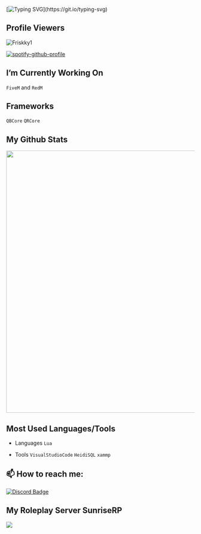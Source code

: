 [![Typing SVG](https://readme-typing-svg.demolab.com?font=Fira+Code&weight=700&pause=1000&color=A70000&width=435&lines=Welcome+To+My+Github!)](https://git.io/typing-svg)

## Profile Viewers

<p align="left"> <img src="https://komarev.com/ghpvc/?username=Friskky1" alt="Friskky1" /> </p>

[![spotify-github-profile](https://spotify-github-profile.vercel.app/api/view?uid=317vnubuomi6ussamzqfeb5wcjfi&cover_image=true&theme=default&bar_color=0029a3&bar_color_cover=false)](https://spotify-github-profile.vercel.app/api/view?uid=317vnubuomi6ussamzqfeb5wcjfi&redirect=true)

## I’m Currently Working On
```FiveM``` and ```RedM``` 

## Frameworks
```QBCore``` ```QRCore```

## My Github Stats
<p align="left">
 <a href=https://github.com/Friskky1><img width="700" src=https://github-readme-stats.vercel.app/api?username=Friskky1&count_private=true&show_icons=true&title_color=002b68text_color=ffffff&icon_color=002b68&hide_border=true&bg_color=000000&layout=compact&hide_title=false&hide_rank=false><a>

## Most Used Languages/Tools
-	Languages
```Lua```
	 
- Tools
```VisualStudioCode``` ```HeidiSQL``` ```xammp```

## :mailbox: How to reach me: 
[![Discord Badge](https://img.shields.io/discord/869166393470357535?style=for-the-badge&logo=discord&labelColor=7289da&logoColor=white&color=2c2f33&label=Discord)](Friskky#0001)

## My Roleplay Server SunriseRP
 <div align="left">
  <p><a href="https://discord.gg/sunriserp1">
      <img src="https://img.shields.io/discord/869166393470357535?style=for-the-badge&logo=discord&labelColor=7289da&logoColor=white&color=2c2f33&label=Discord"/>
  </a></p>
</div>

